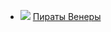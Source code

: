 * ![](/books/sf/Эдгар%20Берроуз/Пираты%20Венеры.jpg) [Пираты Венеры](/books/sf/Эдгар%20Берроуз/Пираты%20Венеры)